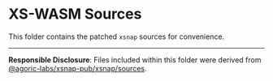 # XS-WASM Sources

This folder contains the patched `xsnap` sources for convenience.

---

**Responsible Disclosure**: Files included within this folder were derived from [@agoric-labs/xsnap-pub/xsnap/sources](https://github.com/agoric-labs/xsnap-pub/tree/Agoric/xsnap/sources).